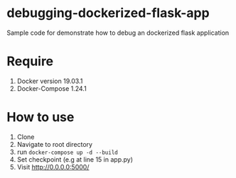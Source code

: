# debugging-dockerized-flask-app
Sample code for demonstrate how to debug an dockerized flask application

# Require
1. Docker version 19.03.1
2. Docker-Compose 1.24.1

# How to use
1. Clone
2. Navigate to root directory
3. run ```docker-compose up -d --build```
4. Set checkpoint (e.g at line 15 in app.py)
5. Visit http://0.0.0.0:5000/